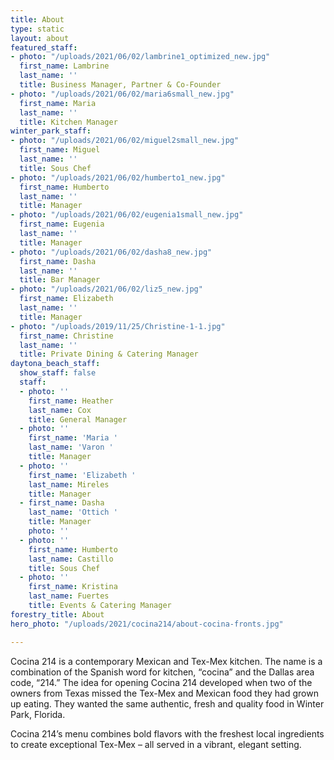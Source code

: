 ```yaml
---
title: About
type: static
layout: about
featured_staff:
- photo: "/uploads/2021/06/02/lambrine1_optimized_new.jpg"
  first_name: Lambrine
  last_name: ''
  title: Business Manager, Partner & Co-Founder
- photo: "/uploads/2021/06/02/maria6small_new.jpg"
  first_name: Maria
  last_name: ''
  title: Kitchen Manager
winter_park_staff:
- photo: "/uploads/2021/06/02/miguel2small_new.jpg"
  first_name: Miguel
  last_name: ''
  title: Sous Chef
- photo: "/uploads/2021/06/02/humberto1_new.jpg"
  first_name: Humberto
  last_name: ''
  title: Manager
- photo: "/uploads/2021/06/02/eugenia1small_new.jpg"
  first_name: Eugenia
  last_name: ''
  title: Manager
- photo: "/uploads/2021/06/02/dasha8_new.jpg"
  first_name: Dasha
  last_name: ''
  title: Bar Manager
- photo: "/uploads/2021/06/02/liz5_new.jpg"
  first_name: Elizabeth
  last_name: ''
  title: Manager
- photo: "/uploads/2019/11/25/Christine-1-1.jpg"
  first_name: Christine
  last_name: ''
  title: Private Dining & Catering Manager
daytona_beach_staff:
  show_staff: false
  staff:
  - photo: ''
    first_name: Heather
    last_name: Cox
    title: General Manager
  - photo: ''
    first_name: 'Maria '
    last_name: 'Varon '
    title: Manager
  - photo: ''
    first_name: 'Elizabeth '
    last_name: Mireles
    title: Manager
  - first_name: Dasha
    last_name: 'Ottich '
    title: Manager
    photo: ''
  - photo: ''
    first_name: Humberto
    last_name: Castillo
    title: Sous Chef
  - photo: ''
    first_name: Kristina
    last_name: Fuertes
    title: Events & Catering Manager
forestry_title: About
hero_photo: "/uploads/2021/cocina214/about-cocina-fronts.jpg"

---
```

Cocina 214 is a contemporary Mexican and Tex-Mex kitchen. The name is a combination of the Spanish word for kitchen, “cocina” and the Dallas area code, “214.” The idea for opening Cocina 214 developed when two of the owners from Texas missed the Tex-Mex and Mexican food they had grown up eating. They wanted the same authentic, fresh and quality food in Winter Park, Florida.

Cocina 214’s menu combines bold flavors with the freshest local ingredients to create exceptional Tex-Mex – all served in a vibrant, elegant setting.